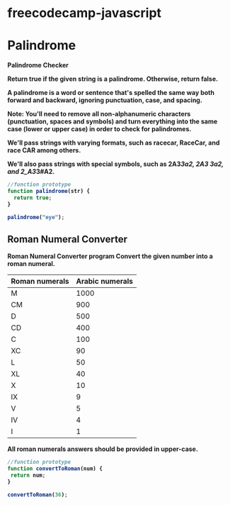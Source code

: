# freecodecamp-javascript
# Palindrome
<b> Palindrome Checker

Return true if the given string is a palindrome. Otherwise, return false.

A palindrome is a word or sentence that's spelled the same way both forward and backward, ignoring punctuation, case, and spacing.

Note: You'll need to remove all non-alphanumeric characters (punctuation, spaces and symbols) and turn everything into the same case (lower or upper case) in order to check for palindromes.

We'll pass strings with varying formats, such as racecar, RaceCar, and race CAR among others.

We'll also pass strings with special symbols, such as 2A3*3a2, 2A3 3a2, and 2_A3*3#A2.
``` javascript
//function prototype
function palindrome(str) {
  return true;
}

palindrome("eye");
```

## Roman Numeral Converter
<b>Roman Numeral Converter program
Convert the given number into a roman numeral.

|Roman numerals | Arabic numerals |
| --- | --- |
| M	  | 1000 |
|CM   |  900 |
|D    |  500 |
|CD   |  400 |
|C    |  100 |
|XC   |  90  |
|L    |  50  |
|XL   |  40  |
|X    |  10  |
|IX   |  9   |
|V    |  5   |
|IV   |  4   |
|I    |  1   |


All roman numerals answers should be provided in upper-case.
```javascript
//function prototype
function convertToRoman(num) {
 return num;
}

convertToRoman(36);
```